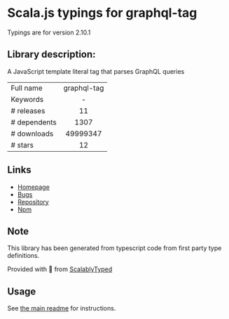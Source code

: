 
# Scala.js typings for graphql-tag

Typings are for version 2.10.1

## Library description:
A JavaScript template literal tag that parses GraphQL queries

|                    |                 |
| ------------------ | :-------------: |
| Full name          | graphql-tag |
| Keywords           | - |
| # releases         | 11 |
| # dependents       | 1307 |
| # downloads        | 49999347 |
| # stars            | 12 |

## Links
- [Homepage](https://github.com/apollostack/graphql-tag#readme)
- [Bugs](https://github.com/apollostack/graphql-tag/issues)
- [Repository](https://github.com/apollostack/graphql-tag)
- [Npm](https://www.npmjs.com/package/graphql-tag)
    


## Note
This library has been generated from typescript code from first party type definitions.

Provided with :purple_heart: from [ScalablyTyped](https://github.com/oyvindberg/ScalablyTyped)

## Usage
See [the main readme](../../readme.md) for instructions.


